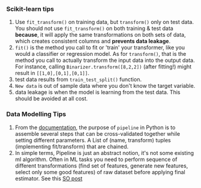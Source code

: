 ### Scikit-learn tips

1. Use `fit_transform()` on training data, but `transform()` only on test data. You should not use `fit_transform()` on both training & test data **because**, it will apply the same transformations on both sets of data, which creates consistent columns and **prevents data leakage**. 
2. `fit()` is the method you call to fit or 'train' your transformer, like you would a classifier or regression model. As for `transform()`, that is the method you call to actually transform the input data into the output data. For instance, calling `Binarizer.transform([8,2,2])` (after fitting!) might result in `[[1,0],[0,1],[0,1]]`.
3. test data results from `train_test_split()` function.
4. `New data` is out of sample data where you don't know the target variable.
5. data leakage is when the model is learning from the test data. This should be avoided at all cost.


### Data Modelling Tips

1. From the [documentation](https://scikit-learn.org/stable/modules/generated/sklearn.pipeline.Pipeline.html), the purpose of `pipeline` in Python  is to assemble several steps that can be cross-validated together while setting different parameters. A List of (name, transform) tuples (implementing fit/transform) that are chained.
2. In simple terms, Pipeline is just an abstract notion, it's not some existing ml algorithm. Often in ML tasks you need to perform sequence of different transformations (find set of features, generate new features, select only some good features) of raw dataset before applying final estimator. See this [SO post](https://stackoverflow.com/questions/33091376/python-what-is-exactly-sklearn-pipeline-pipeline) 
